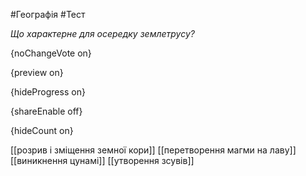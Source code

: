#Географія #Тест

*Що характерне для осередку землетрусу?*

{noChangeVote on}

{preview on}

{hideProgress on}

{shareEnable off}

{hideCount on}

[[розрив і зміщення земної кори]]
[[перетворення магми на лаву]]
[[виникнення цунамі]]
[[утворення зсувів]]
